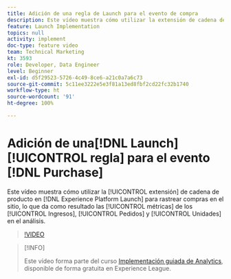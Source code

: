 ```yaml
---
title: Adición de una regla de Launch para el evento de compra
description: Este vídeo muestra cómo utilizar la extensión de cadena de producto en Launch para rastrear compras en el sitio, lo que da como resultado las métricas Ingresos, Pedidos y Unidades en el análisis.
feature: Launch Implementation
topics: null
activity: implement
doc-type: feature video
team: Technical Marketing
kt: 3593
role: Developer, Data Engineer
level: Beginner
exl-id: d5f29523-5726-4c49-8ce6-a21c0a7a6c73
source-git-commit: 5c11ee3222e5e3f81a13ed8fbf2cd22fc32b1740
workflow-type: ht
source-wordcount: '91'
ht-degree: 100%

---
```


# Adición de una[!DNL Launch] [!UICONTROL regla] para el evento [!DNL Purchase]

Este vídeo muestra cómo utilizar la [!UICONTROL extensión] de cadena de producto en [!DNL Experience Platform Launch] para rastrear compras en el sitio, lo que da como resultado las [!UICONTROL métricas] de los [!UICONTROL Ingresos], [!UICONTROL Pedidos] y [!UICONTROL Unidades] en el análisis.

>[!VIDEO](https://video.tv.adobe.com/v/28766/?quality=12)

>[!INFO]
>
> Este vídeo forma parte del curso [Implementación guiada de Analytics](https://experienceleague.adobe.com/?recommended=Analytics-D-1-2019.1), disponible de forma gratuita en Experience League.